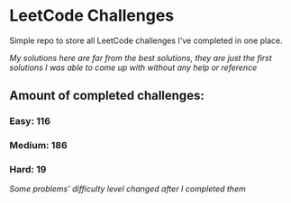 
# LeetCode Challenges

Simple repo to store all LeetCode challenges I've completed in one place.

<i>My solutions here are far from the best solutions, they are just the first solutions I was able to come up with without any help or reference</i>

## Amount of completed challenges:

### Easy: 116

### Medium: 186

### Hard: 19

<i>Some problems' difficulty level changed after I completed them</i>
